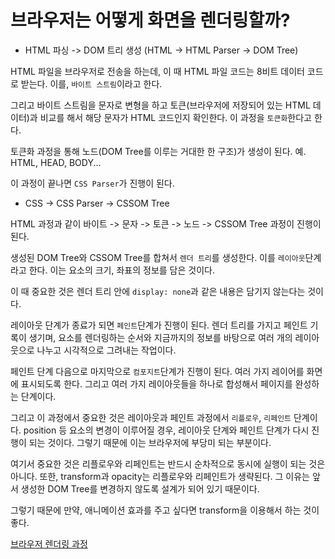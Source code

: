 # 브라우저는 어떻게 화면을 렌더링할까?

* HTML 파싱 -> DOM 트리 생성 (HTML -> HTML Parser -> DOM Tree)   

HTML 파일을 브라우저로 전송을 하는데, 이 때 HTML 파일 코드는 8비트 데이터 코드로 받는다. 이를, ```바이트 스트림```이라고 한다.   

그리고 바이트 스트림을 문자로 변형을 하고 토큰(브라우저에 저장되어 있는 HTML 데이터)과 비교를 해서 해당 문자가 HTML 코드인지 확인한다. 이 과정을 ```토큰화```한다고 한다.   

토큰화 과정을 통해 노드(DOM Tree를 이루는 거대한 한 구조)가 생성이 된다. 예. HTML, HEAD, BODY...    

이 과정이 끝나면 ```CSS Parser```가 진행이 된다.   

* CSS -> CSS Parser -> CSSOM Tree

HTML 과정과 같이 바이트 -> 문자 -> 토큰 -> 노드 -> CSSOM Tree 과정이 진행이 된다.   

생성된 DOM Tree와 CSSOM Tree를 합쳐서 ```렌더 트리```를 생성한다. 이를 ```레이아웃```단계 라고 한다. 이는 요소의 크기, 좌표의 정보를 담은 것이다.   

이 때 중요한 것은 렌더 트리 안에 ```display: none```과 같은 내용은 담기지 않는다는 것이다.   

레이아웃 단계가 종료가 되면 ```페인트```단계가 진행이 된다. 렌더 트리를 가지고 페인트 기록이 생기며, 요소를 렌더링하는 순서와 지금까지의 정보를 바탕으로 여러 개의 레이아웃으로 나누고 시각적으로 그려내는 작업이다.   

페인트 단계 다음으로 마지막으로 ```컴포지트```단계가 진행이 된다. 여러 가지 레이어를 화면에 표시되도록 한다. 그리고 여러 가지 레이아웃들을 하나로 합성해서 페이지를 완성하는 단계이다.   

그리고 이 과정에서 중요한 것은 레이아웃과 페인트 과정에서 ```리플로우```, ```리페인트``` 단계이다. position 등 요소의 변경이 이루어질 경우, 레이아웃 단계와 페인트 단계가 다시 진행이 되는 것이다. 그렇기 때문에 이는 브라우저에 부당미 되는 부분이다.   

여기서 중요한 것은 리플로우와 리페인트는 반드시 순차적으로 동시에 실행이 되는 것은 아니다. 또한, transform과 opacity는 리플로우와 리페인트가 생략된다. 그 이유는 앞서 생성한 DOM Tree를 변경하지 않도록 설계가 되어 있기 때문이다.   

그렇기 때문에 만약, 애니메이션 효과를 주고 싶다면 transform을 이용해서 하는 것이 좋다.   

[브라우저 렌더링 과정](https://youtu.be/z1Jj7Xg-TkU)